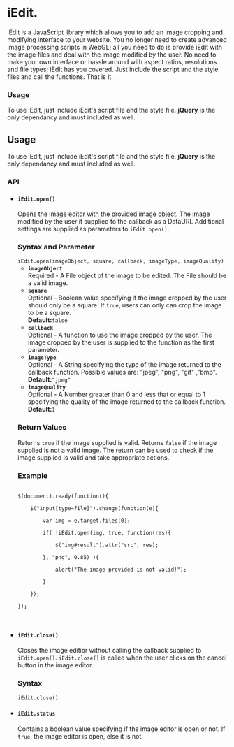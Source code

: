 <h1>iEdit.</h1>

<p>
iEdit is a JavaScript library which allows you to add an image cropping and modifying interface to your website. You no longer need to create advanced image processing scripts in WebGL; all you need to do is provide iEdit with the image files and deal with the image modified by the user. No need to make your own interface or hassle around with aspect ratios, resolutions and file types; iEdit has you covered. Just include the script and the style files and call the functions. That is it.
</p>

<h3>Usage</h3>
To use iEdit, just include iEdit's script file and the style file. <b>jQuery</b> is the only dependancy and must included as well.


<h2>Usage</h2>
To use iEdit, just include iEdit's script file and the style file. <b>jQuery</b> is the only dependancy and must included as well.

<h3>API</h3>

<ul>
<li>
<h4><code>iEdit.open()</code></h4>
Opens the image editor with the provided image object. The image modified by the user it supplied to the callback as a DataURI. Additional settings are supplied as parameters to <code>iEdit.open()</code>.

<h3>Syntax and Parameter</h3>
<code>iEdit.open(imageObject, square, callback, imageType, imageQuality)</code>
<ul>
<li>
<b><code>imageObject</code></b><br>
Required - A File object of the image to be edited. The File should be a valid image.
</li><li>
<b><code>square</code></b><br>
Optional - Boolean value specifying if the image cropped by the user should only be a square. If <code>true</code>, users can only can crop the image to be a square.
<br>
<b>Default:</b><code>false</code>
</li><li>
<b><code>callback</code></b><br>
Optional - A function to use the image cropped by the user. The image cropped by the user is supplied to the function as the first parameter.
</li><li>
<b><code>imageType</code></b><br>
Optional - A String specifying the type of the image returned to the callback function. Possible values are: "jpeg", "png", "gif" ,"bmp".
<br>
<b>Default:</b><code>"jpeg"</code>
</li><li>
<b><code>imageQuality</code></b><br>
Optional - A Number greater than 0 and less that or equal to 1 specifying the quality of the image returned to the callback function. 
<br>
<b>Default:</b><code>1</code>
</li>
</ul>

<h3>Return Values</h3>
Returns <code>true</code> if the image supplied is valid. Returns <code>false</code> if the image supplied is not a valid image.
The return can be used to check if the image supplied is valid and take appropriate actions.

<h3>Example</h3>
<pre>
<code>
$(document).ready(function(){<br>
	$("input[type=file]").change(function(e){<br>
		var img = e.target.files[0];<br>
		if( !iEdit.open(img, true, function(res){<br>
			$("img#result").attr("src", res);<br>
		}, "png", 0.85) ){<br>
			alert("The image provided is not valid!");<br>
		}<br>
	});<br>
});<br>
</code>
</pre>
</li>
<li>
<h4><code>iEdit.close()</code></h4>
Closes the image editior without calling the callback supplied to <code>iEdit.open()</code>. <code>iEdit.close()</code> is called when the user clicks on the cancel button in the image editor.

<h3>Syntax</h3>
<code>iEdit.close()</code>

</li>	
<li>
<h4><code>iEdit.status</code></h4>
Contains a boolean value specifying if the image editor is open or not. If <code>true</code>, the image editor is open, else it is not.
</li>
</ul>